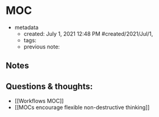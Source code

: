# MOC

- metadata
	- created: July 1, 2021 12:48 PM #created/2021/Jul/1,
	- tags:
	- previous note:

## Notes

## Questions & thoughts:
- [[Workflows MOC]]
- [[MOCs encourage flexible non-destructive thinking]]

